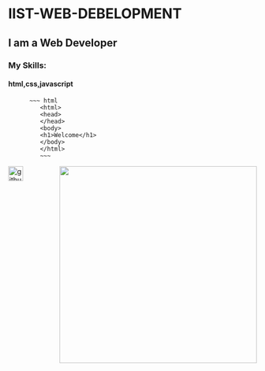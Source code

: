 # IIST-WEB-DEBELOPMENT
## I am a Web Developer
### My Skills:
#### html,css,javascript
          ~~~ html
             <html>
             <head>
             </head>
             <body>
             <h1>Welcome</h1>
             </body>
             </html>
             ~~~
             
             
<img align="right" width="400" src ="https://www.nobledesktop.com/image/classExamples/html-intro/html-intro.gif">

[<img src='https://cdn.jsdelivr.net/npm/simple-icons@3.0.1/icons/github.svg' alt='github' height='30'>](https://github.com/nrrakib)
